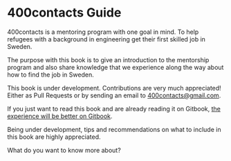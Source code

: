 400contacts Guide  
=======

400contacts is a mentoring program with one goal in mind. To help refugees with a background in engineering get their first skilled job in Sweden. 

The purpose with this book is to give an introduction to the mentorship program and also share knowledge that we experience along the way about how to find the job in Sweden.

This book is under development. Contributions are very much appreciated! Either as Pull Requests or by sending an email to 400contacts@gmail.com.

If you just want to read this book and are already reading it on Gitbook, [the experience will be better on Gitbook](https://400contacts.gitbooks.io/400contacts/content/).

Being under development, tips and recommendations on what to include in this book are highly appreciated. 

What do you want to know more about?

